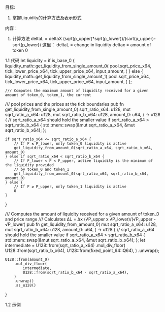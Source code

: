 目标:
1. 掌握Liquidity的计算方法及表示形式





内容：
1. 计算方法
deltaL = deltaX (sqrt(p_upper)*sqrt(p_lower))/(sart(p_upper)-sqrt(p_lower))
这里：
deltaL = change in liquidity
deltax = amount of token 0


1.1 代码
       let liquidity = if is_base_0 {
                liquidity_math::get_liquidity_from_single_amount_0(
                    pool.sqrt_price_x64,
                    tick_lower_price_x64,
                    tick_upper_price_x64,
                    input_amount,
                )
            } else {
                liquidity_math::get_liquidity_from_single_amount_1(
                    pool.sqrt_price_x64,
                    tick_lower_price_x64,
                    tick_upper_price_x64,
                    input_amount,
                )
            };
    

    /// Computes the maximum amount of liquidity received for a given amount of token_0, token_1, the current
/// pool prices and the prices at the tick boundaries
pub fn get_liquidity_from_single_amount_0(
    sqrt_ratio_x64: u128,
    mut sqrt_ratio_a_x64: u128,
    mut sqrt_ratio_b_x64: u128,
    amount_0: u64,
) -> u128 {
    // sqrt_ratio_a_x64 should hold the smaller value
    if sqrt_ratio_a_x64 > sqrt_ratio_b_x64 {
        std::mem::swap(&mut sqrt_ratio_a_x64, &mut sqrt_ratio_b_x64);
    };

    if sqrt_ratio_x64 <= sqrt_ratio_a_x64 {
        // If P ≤ P_lower, only token_0 liquidity is active
        get_liquidity_from_amount_0(sqrt_ratio_a_x64, sqrt_ratio_b_x64, amount_0)
    } else if sqrt_ratio_x64 < sqrt_ratio_b_x64 {
        // If P_lower < P < P_upper, active liquidity is the minimum of the liquidity provided
        // by token_0 and token_1
        get_liquidity_from_amount_0(sqrt_ratio_x64, sqrt_ratio_b_x64, amount_0)
    } else {
        // If P ≥ P_upper, only token_1 liquidity is active
        0
    }
}


/// Computes the amount of liquidity received for a given amount of token_0 and price range
/// Calculates ΔL = Δx (√P_upper x √P_lower)/(√P_upper - √P_lower)
pub fn get_liquidity_from_amount_0(
    mut sqrt_ratio_a_x64: u128,
    mut sqrt_ratio_b_x64: u128,
    amount_0: u64,
) -> u128 {
    // sqrt_ratio_a_x64 should hold the smaller value
    if sqrt_ratio_a_x64 > sqrt_ratio_b_x64 {
        std::mem::swap(&mut sqrt_ratio_a_x64, &mut sqrt_ratio_b_x64);
    };
    let intermediate = U128::from(sqrt_ratio_a_x64)
        .mul_div_floor(
            U128::from(sqrt_ratio_b_x64),
            U128::from(fixed_point_64::Q64),
        )
        .unwrap();

    U128::from(amount_0)
        .mul_div_floor(
            intermediate,
            U128::from(sqrt_ratio_b_x64 - sqrt_ratio_a_x64),
        )
        .unwrap()
        .as_u128()
}



1.2 示例